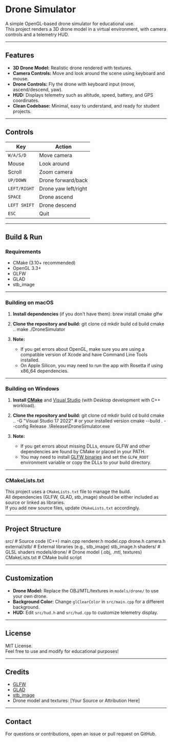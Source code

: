 # Drone Simulator

A simple OpenGL-based drone simulator for educational use.  
This project renders a 3D drone model in a virtual environment, with camera controls and a telemetry HUD.

---

## Features

- **3D Drone Model:** Realistic drone rendered with textures.
- **Camera Controls:** Move and look around the scene using keyboard and mouse.
- **Drone Controls:** Fly the drone with keyboard input (move, ascend/descend, yaw).
- **HUD:** Displays telemetry such as altitude, speed, battery, and GPS coordinates.
- **Clean Codebase:** Minimal, easy to understand, and ready for student projects.

---

## Controls

| Key                | Action                |
|--------------------|----------------------|
| `W/A/S/D`          | Move camera          |
| Mouse              | Look around          |
| Scroll             | Zoom camera          |
| `UP/DOWN`          | Drone forward/back   |
| `LEFT/RIGHT`       | Drone yaw left/right |
| `SPACE`            | Drone ascend         |
| `LEFT SHIFT`       | Drone descend        |
| `ESC`              | Quit                 |

---

## Build & Run

### **Requirements**
- CMake (3.10+ recommended)
- OpenGL 3.3+
- GLFW
- GLAD
- stb_image

---

### **Building on macOS**

1. **Install dependencies** (if you don't have them):
    brew install cmake glfw

2. **Clone the repository and build:**
    git clone <your-repo-url>
    cd <your-repo-folder>
    mkdir build
    cd build
    cmake ..
    make
    ./DroneSimulator

3. **Note:**  
   - If you get errors about OpenGL, make sure you are using a compatible version of Xcode and have Command Line Tools installed.
   - On Apple Silicon, you may need to run the app with Rosetta if using x86_64 dependencies.

---

### **Building on Windows**

1. **Install [CMake](https://cmake.org/download/)** and [Visual Studio](https://visualstudio.microsoft.com/) (with Desktop development with C++ workload).

2. **Clone the repository and build:**
    git clone <your-repo-url>
    cd <your-repo-folder>
    mkdir build
    cd build
    cmake .. -G "Visual Studio 17 2022"  # or your installed version
    cmake --build . --config Release
    .\Release\DroneSimulator.exe

3. **Note:**  
   - If you get errors about missing DLLs, ensure GLFW and other dependencies are found by CMake or placed in your PATH.
   - You may need to install [GLFW binaries](https://www.glfw.org/download.html) and set the `GLFW_ROOT` environment variable or copy the DLLs to your build directory.

---

### **CMakeLists.txt**

This project uses a `CMakeLists.txt` file to manage the build.  
All dependencies (GLFW, GLAD, stb_image) should be either included as source or linked as libraries.  
If you add new source files, update `CMakeLists.txt` accordingly.

---

## Project Structure
src/ # Source code (C++)
main.cpp
renderer.h
model.cpp
drone.h
camera.h
external/stb/ # External libraries (e.g., stb_image)
stb_image.h
shaders/ # GLSL shaders
models/drone/ # Drone model (.obj, .mtl, textures)
CMakeLists.txt # CMake build script

---

## Customization

- **Drone Model:** Replace the OBJ/MTL/textures in `models/drone/` to use your own drone.
- **Background Color:** Change `glClearColor` in `src/main.cpp` for a different background.
- **HUD:** Edit `src/hud.h` and `src/hud.cpp` to customize telemetry display.

---

## License

MIT License.  
Feel free to use and modify for educational purposes!

---

## Credits

- [GLFW](https://www.glfw.org/)
- [GLAD](https://glad.dav1d.de/)
- [stb_image](https://github.com/nothings/stb)
- Drone model and textures: [Your Source or Attribution Here]

---

## Contact

For questions or contributions, open an issue or pull request on GitHub.

